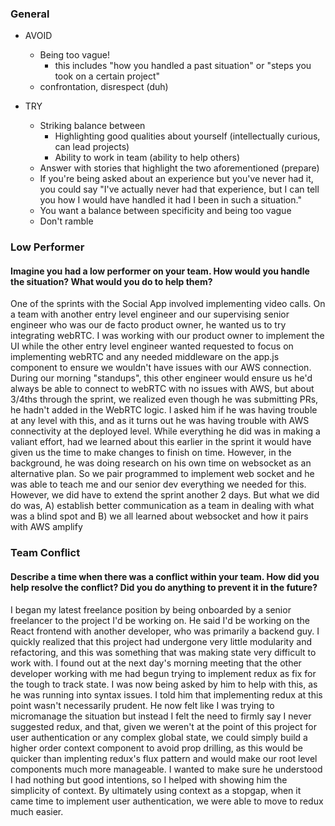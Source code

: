 ### General

- AVOID
    + Being too vague!
        - this includes "how you handled a past situation" or "steps you
          took on a certain project"
    + confrontation, disrespect (duh)

- TRY 
    + Striking balance between
        - Highlighting good qualities about yourself (intellectually curious, can lead projects)
        - Ability to work in team (ability to help others)
    + Answer with stories that highlight the two aforementioned (prepare)
    + If you're being asked about an experience but you've never had it, you could 
      say "I've actually never had that experience, but I can tell you how I would have
      handled it had I been in such a situation."
    + You want a balance between specificity and being too vague
    + Don't ramble


### Low Performer

#### Imagine you had a low performer on your team. How would you handle the situation? What would you do to help them?

One of the sprints with the Social App involved implementing video calls. On a team with another entry level engineer and our supervising senior engineer who was our de facto product owner, he wanted us to try integrating webRTC. I was working with our product owner to implement the UI while the other entry level engineer wanted requested to focus on implementing webRTC and any needed middleware  on the app.js component to ensure we wouldn't have issues with our AWS connection. During our morning "standups", this other engineer would ensure us he'd always be able to connect to webRTC with no issues with AWS, but about 3/4ths through the sprint, we realized even though he was submitting PRs, he hadn't added in the WebRTC logic. I asked him if he was having trouble at any level with this, and as it turns out he was having trouble with AWS connectivity at the deployed level. While everything he did was in making a valiant effort, had we learned about this earlier in the sprint it would have given us the time to make changes to finish on time. However, in the background, he was doing research on his own time on websocket as an alternative plan. So we pair programmed to implement web socket and he was able to teach me and our senior dev everything we needed for this. However, we did have to extend the sprint another 2 days. But what we did do was, A) establish better communication as a team in dealing with what was a blind spot and B) we all learned about websocket and how it pairs with AWS amplify

### Team Conflict

#### Describe a time when there was a conflict within your team. How did you help resolve the conflict? Did you do anything to prevent it in the future?

I began my latest freelance position by being onboarded by a senior freelancer to the project I'd be working on. He said I'd be working on the React frontend with another developer, who was primarily a backend guy. I quickly realized that this project had undergone very little modularity and refactoring, and this was something that was making state very difficult to work with. I found out at the next day's morning meeting that the other developer working with me had begun trying to implement redux as fix for the tough to track state. I was now being asked by him to help with this, as he was running into syntax issues. I told him that implementing redux at this point wasn't necessarily prudent. He now felt like I was trying to micromanage the situation but instead I felt the need to firmly say I never suggested redux, and that, given we weren't at the point of this project for user authentication or any complex global state, we could simply build a higher order context component to avoid prop drilling, as this would be quicker than implenting redux's flux pattern and would make our root level components much more manageable. I wanted to make sure he understood I had nothing but good intentions, so I helped with showing him the simplicity of context. By ultimately using context as a stopgap, when it came time to implement user authentication, we were able to move to redux much easier. 